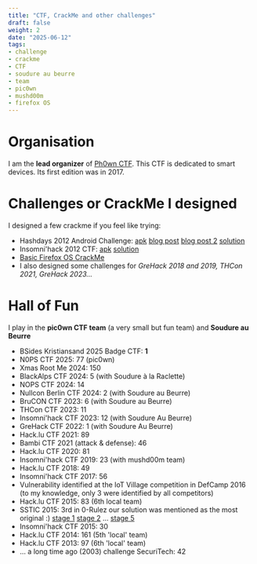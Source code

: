 ```yaml
---
title: "CTF, CrackMe and other challenges"
draft: false
weight: 2
date: "2025-06-12"
tags:
- challenge
- crackme
- CTF
- soudure au beurre
- team
- pic0wn
- mushd00m
- firefox OS
---
```


# Organisation

I am the **lead organizer** of [Ph0wn CTF](https://ph0wn.org). This CTF is dedicated to smart devices. Its first edition was in 2017.

# Challenges or CrackMe I designed

I designed a few crackme if you feel like trying:

- Hashdays 2012 Android Challenge: [apk](./hashdays-challenge.apk) [blog post](http://blog.fortinet.com/post/hashdays-android-challenge-win-a-fortigate) [blog post 2](http://blog.fortinet.com/post/hashdays-android-challenge-the-solution) [solution](./hashdayschallenge.pdf)
- Insomni'hack 2012 CTF: [apk](./insomnidroid.apk) [solution](./insomnichallenge.pdf)
- [Basic Firefox OS CrackMe](https://github.com/cryptax/firecrackme)
- I also designed some challenges for *GreHack 2018 and 2019, THCon 2021, GreHack 2023...*

# Hall of Fun

I play in the **pic0wn CTF team** (a very small but fun team) and **Soudure au Beurre**

- BSides Kristiansand 2025 Badge CTF: **1**
- N0PS CTF 2025: 77 (pic0wn)
- Xmas Root Me 2024: 150
- BlackAlps CTF 2024: 5 (with Soudure à la Raclette)
- NOPS CTF 2024: 14
- Nullcon Berlin CTF 2024: 2 (with Soudure au Beurre)
- BruCON CTF 2023: 6 (with Soudure au Beurre)
- THCon CTF 2023: 11
- Insomni'hack CTF 2023: 12 (with Soudure Au Beurre)
- GreHack CTF 2022: 1 (with Soudure Au Beurre)
- Hack.lu CTF 2021: 89
- Bambi CTF 2021 (attack & defense): 46
- Hack.lu CTF 2020: 81
- Insomni'hack CTF 2019: 23 (with mushd00m team)
- Hack.lu CTF 2018: 49
- Insomni'hack CTF 2017: 56 
- Vulnerability identified at the IoT Village competition in DefCamp 2016 (to my knowledge, only 3 were identified by all competitors)
- Hack.lu CTF 2015: 83 (6th local team)
- SSTIC 2015: 3rd in 0-Rulez our solution was mentioned as the most original :) [stage 1](https://pico.masdescrocodiles.fr/static/uploads/BD/pico-sstic-stage1.png) [stage 2](https://pico.masdescrocodiles.fr/static/uploads/BD/pico-sstic-stage2.png)  ... [stage 5](https://pico.masdescrocodiles.fr/static/uploads/BD/pico-sstic-stage5.png)
- Insomni'hack CTF 2015: 30
- Hack.lu CTF 2014: 161 (5th 'local' team)
- Hack.lu CTF 2013: 97 (6th 'local' team)
- ... a long time ago (2003) challenge SecuriTech: 42

